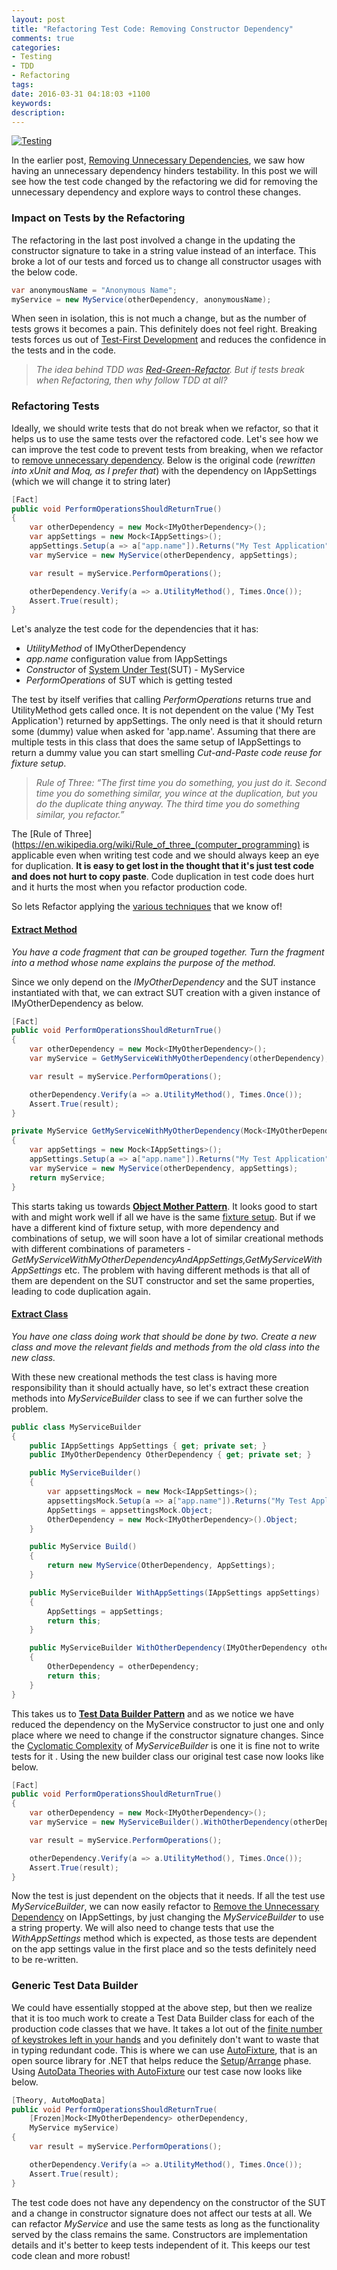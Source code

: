```yaml
---
layout: post
title: "Refactoring Test Code: Removing Constructor Dependency"
comments: true
categories: 
- Testing
- TDD
- Refactoring
tags: 
date: 2016-03-31 04:18:03 +1100
keywords: 
description: 
---
```

<a href="https://www.flickr.com/photos/toomore/23066277453" class="center" title="Image By Toomore Chiang, from https://www.flickr.com/photos/toomore/23066277453"><img src="{{site.images_root}}\testing.jpg" class="center" alt="Testing"></a>

In the earlier post, [Removing Unnecessary Dependencies](http://rahulpnath.com/blog/refactoring-to-improve-testability-removing-unnecessary-dependencies/), we saw how having an unnecessary dependency hinders testability. In this post we will see how the test code changed by the refactoring we did for removing the unnecessary dependency and explore ways to control these changes.

### Impact on Tests by the Refactoring ###

The refactoring in the last post involved a change in the updating the constructor signature to take in a string value instead of an interface. This broke a lot of our tests and forced us to change all constructor usages with the below code. 

``` csharp
var anonymousName = "Anonymous Name";
myService = new MyService(otherDependency, anonymousName);
```
When seen in isolation, this is not much a change, but as the number of tests grows it becomes a pain. This definitely does not feel right. Breaking tests forces us out of [Test-First Development](http://xunitpatterns.com/test%20first%20development.html) and reduces the confidence in the tests and in the code. 
 
> *The idea behind TDD was [Red-Green-Refactor](http://www.jamesshore.com/Blog/Red-Green-Refactor.html). But if tests break when Refactoring, then why follow TDD at all?*


### Refactoring Tests ###

Ideally, we should write tests that do not break when we refactor, so that it helps us to use the same tests over the refactored code. Let's see how we can improve the test code to prevent tests from breaking, when we refactor to [remove unnecessary dependency](http://rahulpnath.com/blog/refactoring-to-improve-testability-removing-unnecessary-dependencies/). Below is the original code (*rewritten into xUnit and Moq, as I prefer that*) with the dependency on IAppSettings (which we will change it to string later)

``` csharp
[Fact]
public void PerformOperationsShouldReturnTrue()
{
    var otherDependency = new Mock<IMyOtherDependency>();
    var appSettings = new Mock<IAppSettings>();
    appSettings.Setup(a => a["app.name"]).Returns("My Test Application");
    var myService = new MyService(otherDependency, appSettings);

    var result = myService.PerformOperations();

    otherDependency.Verify(a => a.UtilityMethod(), Times.Once());
    Assert.True(result);
}
```

Let's analyze the test code for the dependencies that it has:

 - *UtilityMethod* of IMyOtherDependency
 - *app.name* configuration value from IAppSettings
 - *Constructor* of [System Under Test](http://xunitpatterns.com/SUT.html)(SUT) - MyService
 - *PerformOperations* of SUT which is getting tested
 
The test by itself verifies that calling *PerformOperations* returns true and UtilityMethod gets called once. It is not dependent on the value ('My Test Application') returned by appSettings. The only need is that it should return some (dummy) value when asked for 'app.name'. Assuming that there are multiple tests in this class that does the same setup of IAppSettings to return a dummy value you can start smelling *Cut-and-Paste code reuse for fixture setup*.

> *Rule of Three: “The first time you do something, you just do it. Second time you do something similar, you wince at the duplication, but you do the duplicate thing anyway. The third time you do something similar, you refactor.”*

The [Rule of Three](https://en.wikipedia.org/wiki/Rule_of_three_(computer_programming) is applicable even when writing test code and we should always keep an eye for duplication. **It is easy to get lost in the thought that it's just test code and does not hurt to copy paste**. Code duplication in test code does hurt and it hurts the most when you refactor production code. 

So lets Refactor applying the [various techniques](http://www.refactoring.com/catalog/) that we know of!

#### **[Extract Method](http://www.refactoring.com/catalog/extractMethod.html)** ####
*You have a code fragment that can be grouped together. Turn the fragment into a method whose name explains the purpose of the method.*

Since we only depend on the *IMyOtherDependency* and the SUT instance instantiated with that, we can extract SUT creation with a given instance of IMyOtherDependency as below.

``` csharp
[Fact]
public void PerformOperationsShouldReturnTrue()
{
    var otherDependency = new Mock<IMyOtherDependency>();
    var myService = GetMyServiceWithMyOtherDependency(otherDependency);

    var result = myService.PerformOperations();

    otherDependency.Verify(a => a.UtilityMethod(), Times.Once());
    Assert.True(result);
}

private MyService GetMyServiceWithMyOtherDependency(Mock<IMyOtherDependency> otherDependency)
{
    var appSettings = new Mock<IAppSettings>();
    appSettings.Setup(a => a["app.name"]).Returns("My Test Application");
    var myService = new MyService(otherDependency, appSettings);
    return myService;
}
```
This starts taking us towards **[Object Mother Pattern](http://martinfowler.com/bliki/ObjectMother.html)**. It looks good to start with and might work well if all we have is the same [fixture setup](http://xunitpatterns.com/Fixture%20Setup%20Patterns.html). But if we have a different kind of fixture setup, with more dependency and combinations of setup, we will soon have a lot of similar creational methods with different combinations of parameters  - *GetMyServiceWithMyOtherDependencyAndAppSettings,GetMyServiceWithAppSettings* etc. The problem with having different methods is that all of them are dependent on the SUT constructor and set the same properties, leading to code duplication again. 

#### **[Extract Class](http://www.refactoring.com/catalog/extractClass.html)** ####
*You have one class doing work that should be done by two. Create a new class and move the relevant fields and methods from the old class into the new class.*

With these new creational methods the test class is having more responsibility than it should actually have, so let's extract these creation methods into *MyServiceBuilder* class to see if we can further solve the problem.

``` csharp
public class MyServiceBuilder
{
    public IAppSettings AppSettings { get; private set; }
    public IMyOtherDependency OtherDependency { get; private set; }

    public MyServiceBuilder()
    {
        var appsettingsMock = new Mock<IAppSettings>();
        appsettingsMock.Setup(a => a["app.name"]).Returns("My Test Application");
        AppSettings = appsettingsMock.Object;
        OtherDependency = new Mock<IMyOtherDependency>().Object;
    }

    public MyService Build()
    {
        return new MyService(OtherDependency, AppSettings);
    }

    public MyServiceBuilder WithAppSettings(IAppSettings appSettings)
    {
        AppSettings = appSettings;
        return this;
    }

    public MyServiceBuilder WithOtherDependency(IMyOtherDependency otherDependency)
    {
        OtherDependency = otherDependency;
        return this;
    }
}
```
This takes us to **[Test Data Builder Pattern](http://www.natpryce.com/articles/000714.html)** and as we notice we have reduced the dependency on the MyService constructor to just one and only place where we need to change if the constructor signature changes. Since the [Cyclomatic Complexity](https://en.wikipedia.org/wiki/Cyclomatic_complexity) of *MyServiceBuilder* is one it is fine not to write tests for it   . Using the new builder class our original test case now looks like below.

``` csharp
[Fact]
public void PerformOperationsShouldReturnTrue()
{
    var otherDependency = new Mock<IMyOtherDependency>();
    var myService = new MyServiceBuilder().WithOtherDependency(otherDependency.Object).Build();

    var result = myService.PerformOperations();

    otherDependency.Verify(a => a.UtilityMethod(), Times.Once());
    Assert.True(result);
}
```

Now the test is just dependent on the objects that it needs. If all the test use *MyServiceBuilder*, we can now easily refactor to [Remove the Unnecessary Dependency](http://rahulpnath.com/blog/refactoring-to-improve-testability-removing-unnecessary-dependencies/) on IAppSettings, by just changing the *MyServiceBuilder* to use a string property. We will also need to change tests that use the *WithAppSettings* method which is expected, as those tests are dependent on the app settings value in the first place and so the tests definitely need to be re-written.

### Generic Test Data Builder ###
We could have essentially stopped at the above step, but then we realize that it is too much work to create a Test Data Builder class for each of the production code classes that we have. It takes a lot out of the [finite number of keystrokes left in your hands](http://keysleft.com/) and you definitely don't want to waste that in typing redundant code. This is where we can use
[AutoFixture](https://github.com/AutoFixture/AutoFixture), that is an open source library for .NET that helps reduce the [Setup](http://xunitpatterns.com/Four%20Phase%20Test.html)/[Arrange](http://c2.com/cgi/wiki?ArrangeActAssert) phase. Using [AutoData Theories with AutoFixture](http://blog.ploeh.dk/2010/10/08/AutoDataTheorieswithAutoFixture/) our test case now looks like below.

``` csharp
[Theory, AutoMoqData]
public void PerformOperationsShouldReturnTrue(
    [Frozen]Mock<IMyOtherDependency> otherDependency,
    MyService myService)
{
    var result = myService.PerformOperations();

    otherDependency.Verify(a => a.UtilityMethod(), Times.Once());
    Assert.True(result);
}
```

The test code does not have any dependency on the constructor of the SUT and a change in constructor signature does not affect our tests at all. We can refactor *MyService* and use the same tests as long as the functionality served by the class remains the same. Constructors are implementation details and it's better to keep tests independent of it. This keeps our test code clean and more robust!